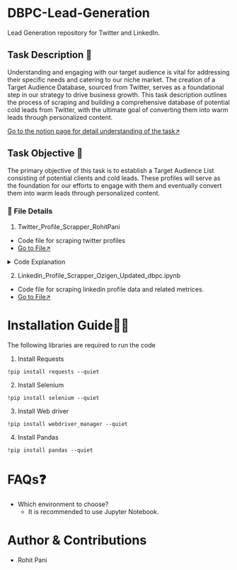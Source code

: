 # DBPC-Lead-Generation
Lead Generation repository for Twitter and LinkedIn.

## Task Description 📜
Understanding and engaging with our target audience is vital for addressing their specific needs and catering to our niche market. The creation of a Target Audience Database, sourced from Twitter, serves as a foundational step in our strategy to drive business growth. This task description outlines the process of scraping and building a comprehensive database of potential cold leads from Twitter, with the ultimate goal of converting them into warm leads through personalized content.

[Go to the notion page for detail understanding of the task↗️](https://docs.google.com/document/d/1lpqrSfYIm4M5RGakFS-gzObmP9jVybTxDKrgsuAAelc/edit#heading=h.kxzno2lukev)

## Task Objective 🎯
The primary objective of this task is to establish a Target Audience List consisting of potential clients and cold leads. These profiles will serve as the foundation for our efforts to engage with them and eventually convert them into warm leads through personalized content.

### 📁 File Details
1. Twitter_Profile_Scrapper_RohitPani
- Code file for scraping twitter profiles
- [Go to File↗️](https://github.com/ozibook/DBPC-Lead-Generation/blob/main/Twitter_Profile_Scrapper_RohitPani.ipynb)
<details>
<summary>Code Explanation</summary>
<br>
-How to use </br>
Setup:
--> Ensure you have Python installed.

--> Install the required libraries using pip (selenium, pandas, webdriver_manager, etc.).

Run the Script:</br>
--> Execute the provided script in your terminal or IDE.

Input Usernames:</br>
--> When prompted, enter the number of Twitter profiles you wish to scrape.

--> Provide the usernames for the entered number of profiles.

Login to Twitter:</br>
--> A browser window (Chrome) will open, taking you to the Twitter login page.

--> Manually log in to your Twitter account within the allotted 25 seconds.

Wait:</br>
--> The script will automatically visit each profile, scrape the desired information, and store it in memory.

Check the Output:</br>
--> Once the script completes, find two Excel files in the script's directory: twitter_data.xlsx (contains profile information) and twitter_hashtags.xlsx (contains hashtags from the tweets).

Done!:</br>
--> Review the scraped data in the Excel file.

--> If any data is not present, it will leave a blank space in that column.


- To install the packages silently
 
![image](https://github.com/ozibook/Target_Audience_Analysis/assets/144370840/96fabda5-91cc-4177-8e64-93380a49cf1a)

 - To add the Excel file
![image](https://github.com/ozibook/Target_Audience_Analysis/assets/144370840/0d1325d6-ac22-4a0a-9d99-ae0a7d422822)

 - Remove Duplicates
![image](https://github.com/ozibook/Target_Audience_Analysis/assets/144370840/36bd39e5-e8bf-4b93-b2f6-023bba952be9)


</details>
 

2. Linkedin_Profile_Scrapper_Ozigen_Updated_dbpc.ipynb
- Code file for scraping linkedin profile data and related metrices.
- [Go to File↗️](https://github.com/ozibook/DBPC-Lead-Generation/blob/main/Linkedin_Profile_Scrapper_Ozigen_Updated_dbpc.ipynb)

 
# Installation Guide👨‍💻
The following libraries are required to run the code<br>
1. Install Requests<br>
```
!pip install requests --quiet
```
2. Install Selenium <br>
```
!pip install selenium --quiet
```
3. Install Web driver<br>
```
!pip install webdriver_manager --quiet
```
4. Install Pandas<br>
```
!pip install pandas --quiet
```

# FAQs❓
 * Which environment to choose?
   - It is recommended to use Jupyter Notebook.

# Author & Contributions
- Rohit Pani

